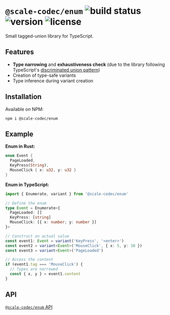 # `@scale-codec/enum` ![build status](https://img.shields.io/github/checks-status/soramitsu/scale-codec-js-library/master) ![version](https://img.shields.io/npm/v/@scale-codec/enum) ![license](https://img.shields.io/npm/l/@scale-codec/enum)

Small tagged-union library for TypeScript.

## Features

- **Type narrowing** and **exhaustiveness check** (due to the library following TypeScript's [discriminated union pattern](https://www.typescriptlang.org/docs/handbook/typescript-in-5-minutes-func.html#discriminated-unions))
- Creation of type-safe variants
- Type inference during variant creation

## Installation

Available on NPM:

```shell
npm i @scale-codec/enum
```

## Example

**Enum in Rust:**

```rust
enum Event {
  PageLoaded,
  KeyPress(String),
  MouseClick { x: u32, y: u32 }
}
```

**Enum in TypeScript:**

```ts
import { Enumerate, variant } from '@scale-codec/enum'

// Define the enum
type Event = Enumerate<{
  PageLoaded: []
  KeyPress: [string]
  MouseClick: [{ x: number; y: number }]
}>

// Construct an actual value
const event1: Event = variant('KeyPress', '<enter>')
const event2 = variant<Event>('MouseClick', { x: 5, y: 10 })
const event3 = variant<Event>('PageLoaded')

// Access the content
if (event1.tag === 'MouseClick') {
  // Types are narrowed
  const { x, y } = event1.content
}
```

## API

[`@scale-codec/enum` API](https://soramitsu.github.io/scale-codec-js-library/api/modules/scale_codec_enum)
